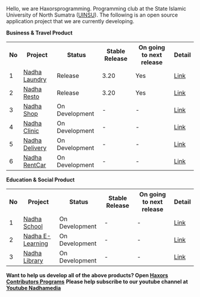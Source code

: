 
Hello, we are Haxorsprogramming. Programming club at the State Islamic University of North Sumatra (<a href='https://uinsu.ac.id'>UINSU</a>). The following is an open source application project that we are currently developing.

**Business & Travel Product**
<table>
<tr>
<th>No</th><th>Project</th><th>Status</th><th>Stable Release</th><th>On going to next release</th><th>Detail</th>
</tr>
<tr>
<td>1</td><td><a href='https://github.com/haxorsprogramming/Nadha-Laundry'>Nadha Laundry</a></td><td>Release</td><td>3.20</td><td>Yes</td><td><a href='http://project.haxors.or.id/Nadha-Laundry'>Link</a>
</td>
</tr>
<tr>
<td>2</td><td><a href='https://github.com/haxorsprogramming/Nadha-Resto'>Nadha Resto</a></td><td>Release</td><td>3.20</td><td>Yes</td><td><a href='http://project.haxors.or.id/Nadha-Resto'>Link</a>
</td>
</tr>
<tr>
<td>3</td><td><a href='https://github.com/haxorsprogramming/Nadha-Shop'>Nadha Shop</a></td><td>On Development</td><td> - </td><td> - </td><td><a href='http://project.haxors.or.id/Nadha-Shop'>Link</a>
</td>
</tr>
<tr>
<td>4</td><td><a href='https://github.com/haxorsprogramming/Nadha-Clinic'>Nadha Clinic</a></td><td>On Development</td><td> - </td><td> - </td><td><a href='http://project.haxors.or.id/Nadha-Clinic'>Link</a>
</td>
</tr>
  <tr>
<td>5</td><td><a href='https://github.com/haxorsprogramming/Nadha-Delivery'>Nadha Delivery</a></td><td>On Development</td><td> - </td><td> - </td><td><a href='http://project.haxors.or.id/Nadha-Delivery'>Link</a>
</td>
</tr>
  <tr>
<td>6</td><td><a href='https://github.com/haxorsprogramming/Nadha-RentCar'>Nadha RentCar</a></td><td>On Development</td><td> - </td><td> - </td><td><a href='http://project.haxors.or.id/Nadha-RentCar'>Link</a>
</td>
</tr>
</table>

**Education & Social Product**
<table>
<tr>
<th>No</th><th>Project</th><th>Status</th><th>Stable Release</th><th>On going to next release</th><th>Detail</th>
</tr>
<tr>
<td>1</td><td><a href='https://github.com/haxorsprogramming/Nadha-School'>Nadha School</a></td><td>On Development</td><td> - </td><td> - </td><td><a href='http://project.haxors.or.id/Nadha-Laundry'>Link</a>
</td>
</tr>
  <tr>
<td>2</td><td><a href='https://github.com/haxorsprogramming/Nadha-E-Learning'>Nadha E-Learning</a></td><td>On Development</td><td> - </td><td> - <td><a href='http://project.haxors.or.id/Nadha-Library'>Link</a>
</td>
</tr>
<tr>
<td>3</td><td><a href='https://github.com/haxorsprogramming/Nadha-Library'>Nadha Library</a></td><td>On Development</td><td> - </td><td> - <td><a href='http://project.haxors.or.id/Nadha-E-Learning'>Link</a>
</td>
</tr>
</table>



**Want to help us develop all of the above products? Open <a href='https://github.com/haxorsprogramming/Haxors-Contributors'>Haxors Contributors Programs</a>**
**Please help subscribe to our youtube channel at <a href='https://www.youtube.com/channel/UC7_pSHlXnZCXN4v8TbvcIEg'>Youtube Nadhamedia</a>**
